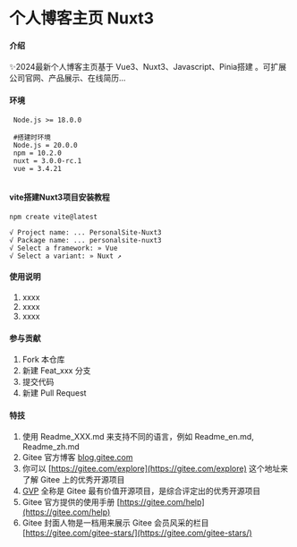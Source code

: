# 个人博客主页 Nuxt3

#### 介绍
✨2024最新个人博客主页基于 Vue3、Nuxt3、Javascript、Pinia搭建 。可扩展公司官网、产品展示、在线简历...

#### 环境

```shell
 Node.js >= 18.0.0

 #搭建时环境
 Node.js = 20.0.0
 npm = 10.2.0
 nuxt = 3.0.0-rc.1
 vue = 3.4.21
 
```

#### vite搭建Nuxt3项目安装教程

```shell
npm create vite@latest

√ Project name: ... PersonalSite-Nuxt3
√ Package name: ... personalsite-nuxt3
√ Select a framework: » Vue
√ Select a variant: » Nuxt ↗

```


#### 使用说明

1.  xxxx
2.  xxxx
3.  xxxx

#### 参与贡献

1.  Fork 本仓库
2.  新建 Feat_xxx 分支
3.  提交代码
4.  新建 Pull Request


#### 特技

1.  使用 Readme\_XXX.md 来支持不同的语言，例如 Readme\_en.md, Readme\_zh.md
2.  Gitee 官方博客 [blog.gitee.com](https://blog.gitee.com)
3.  你可以 [https://gitee.com/explore](https://gitee.com/explore) 这个地址来了解 Gitee 上的优秀开源项目
4.  [GVP](https://gitee.com/gvp) 全称是 Gitee 最有价值开源项目，是综合评定出的优秀开源项目
5.  Gitee 官方提供的使用手册 [https://gitee.com/help](https://gitee.com/help)
6.  Gitee 封面人物是一档用来展示 Gitee 会员风采的栏目 [https://gitee.com/gitee-stars/](https://gitee.com/gitee-stars/)
